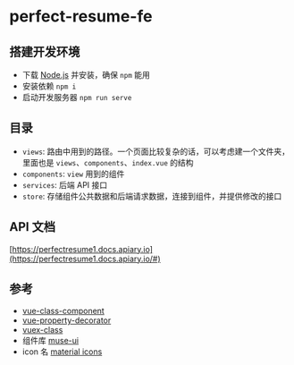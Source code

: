 # perfect-resume-fe

## 搭建开发环境

- 下载 [Node.js](https://nodejs.org) 并安装，确保 `npm` 能用
- 安装依赖 `npm i`
- 启动开发服务器 `npm run serve`

## 目录

- `views`: 路由中用到的路径。一个页面比较复杂的话，可以考虑建一个文件夹，里面也是 `views`、`components`、`index.vue` 的结构
- `components`: `view` 用到的组件
- `services`: 后端 API 接口
- `store`: 存储组件公共数据和后端请求数据，连接到组件，并提供修改的接口

## API 文档

[https://perfectresume1.docs.apiary.io](https://perfectresume1.docs.apiary.io/#)

## 参考

- [vue-class-component](https://github.com/vuejs/vue-class-component)
- [vue-property-decorator](https://github.com/kaorun343/vue-property-decorator)
- [vuex-class](https://github.com/ktsn/vuex-class)
- 组件库 [muse-ui](http://www.muse-ui.org)
- icon 名 [material icons](https://material.io/tools/icons)
